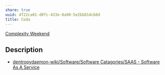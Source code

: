 ```yaml
---
share: true
uuid: 4f22ca01-d0fc-433e-8a90-5e2bb814cb8d
title: Coda
---
```


[Complexity Weekend](/undefined)

## Description

* [dentropydaemon-wiki/Software/Software Catagories/SAAS - Software As A Service](/undefined)
